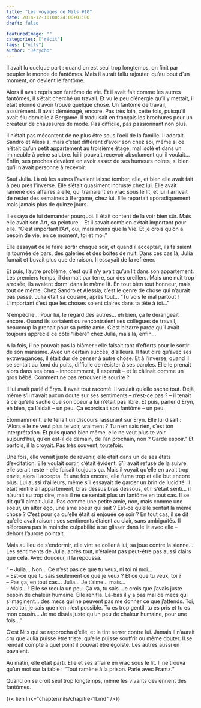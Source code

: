 ```yaml
---
title: "Les voyages de Nils #10"
date: 2014-12-10T00:24:00+01:00
draft: false

featuredImage: ""
categories: ["récit"]
tags: ["nils"]
author: "Jérycho"
---
```

Il avait lu quelque part : quand on est seul trop longtemps, on finit par peupler le monde de fantômes. Mais il aurait fallu rajouter, qu’au bout d’un moment, on devient le fantôme.

Alors il avait repris son fantôme de vie. Et il avait fait comme les autres fantômes, il s’était cherché un travail. Et vu le peu d’énergie qu’il y mettait, il était étonné d’avoir trouvé quelque chose. Un fantôme de travail, assurément. Il avait déménagé, encore. Pas très loin, cette fois, puisqu’il avait élu domicile à Bergame. Il traduisait en français les brochures pour un créateur de chaussures de mode. Pas difficile, pas passionnant non plus.

Il n’était pas mécontent de ne plus être sous l’oeil de la famille. Il adorait Sandro et Alessia, mais c’était différent d’avoir son chez soi, même si ce n’était qu’un petit appartement au troisième étage, mal isolé et dans un immeuble à peine salubre. Ici il pouvait recevoir absolument qui il voulait… Enfin, ses proches devaient en avoir assez de ses humeurs noires, si bien qu’il n’avait personne à recevoir.

Sauf Julia. Là où les autres l’avaient laissé tomber, elle, et bien elle avait fait à peu près l’inverse. Elle s’était quasiment incrusté chez lui. Elle avait ramené des affaires à elle, qui traînaient en vrac sous le lit, et lui il arrivait de rester des semaines à Bergame, chez lui. Elle repartait sporadiquement mais jamais plus de quinze jours.

Il essaya de lui demander pourquoi. Il était content de la voir bien sûr. Mais elle avait son Art, sa peinture… Et il savait combien c’était important pour elle. “C’est important l’Art, oui, mais moins que la Vie. Et je crois qu’on a besoin de vie, en ce moment, toi et moi.”

Elle essayait de le faire sortir chaque soir, et quand il acceptait, ils faisaient la tournée de bars, des galeries et des boites de nuit. Dans ces cas là, Julia fumait et buvait plus que de raison. Il essayait de la refréner.

Et puis, l’autre problème, c’est qu’il n’y avait qu’un lit dans son appartement. Les premiers temps, il dormait par terre, sur des oreillers. Mais une nuit trop arrosée, ils avaient dormi dans le même lit. En tout bien tout honneur, mais tout de même. Chez Sandro et Alessia, c’est le genre de chose qui n’aurait pas passé. Julia était sa cousine, après tout… “Tu vois le mal partout ! L’important c’est que les choses soient claires dans ta tête à toi…”

N’empêche… Pour lui, le regard des autres… eh bien, ça le dérangeait encore. Quand ils sortaient ou rencontraient ses collègues de travail, beaucoup la prenait pour sa petite amie. C’est bizarre parce qu’il avait toujours apprécié ce côté “libéré” chez Julia, mais là, enfin…

A la fois, il ne pouvait pas la blâmer : elle faisait tant d’efforts pour le sortir de son marasme. Avec un certain succès, d’ailleurs. Il faut dire qu’avec ses extravagances, il était dur de penser à autre chose. Et à l’inverse, quand il se sentait au fond du puits, difficile de résister à ses paroles. Elle le prenait alors dans ses bras – innocemment, il esperait – et le câlinait comme un gros bébé. Comment ne pas retrouver le sourire ?

Il lui avait parlé d’Eryn. Il avait tout raconté. Il voulait qu’elle sache tout. Déjà, même s’il n’avait aucun doute sur ses sentiments – n’est-ce pas ? – il tenait à ce qu’elle sache que son coeur à lui n’était pas libre. Et puis, parler d’Eryn, eh bien, ça l’aidait – un peu. Ça exorcisait son fantôme – un peu.

Étonnamment, elle tenait un discours rassurant sur Eryn. Elle lui disait : “Alors elle ne veut plus te voir, vraiment ? Tu n’en sais rien, c’est ton interprétation. Et puis quand bien même, elle ne veut plus te voir aujourd’hui, qu’en est-il de demain, de l’an prochain, non ? Garde espoir.” Et parfois, il la croyait. Pas très souvent, toutefois.

Une fois, elle venait juste de revenir, elle était dans un de ses états d’excitation. Elle voulait sortir, c’était évident. S’il avait refusé de la suivre, elle serait resté – elle faisait toujours ça. Mais il voyait qu’elle en avait trop envie, alors il accepta. Et une fois encore, elle fuma trop et elle but encore plus. Lui aussi d’ailleurs, même s’il essayait de garder un brin de lucidité. Il était rentré à l’appartement, bras dessus bras dessous, et il s’était senti… il n’aurait su trop dire, mais il ne se sentait plus un fantôme en tout cas. Il se dit qu’il aimait Julia. Pas comme une petite amie, non, mais comme une soeur, un alter ego, une âme soeur qui sait ? Est-ce qu’elle sentait la même chose ? C’est pour ça qu’elle était si enjouée ce soir ? En tout cas, il se dit qu’elle avait raison : ses sentiments étaient au clair, sans ambiguïtés. Il n’éprouva pas la moindre culpabilité à se glisser dans le lit avec elle – dehors l’aurore pointait.

Mais au lieu de s’endormir, elle vint se coller à lui, sa joue contre la sienne… Les sentiments de Julia, après tout, n’étaient pas peut-être pas aussi clairs que cela. Avec douceur, il la repoussa.

“ – Julia… Non… Ce n’est pas ce que tu veux, ni toi ni moi…  
– Est-ce que tu sais seulement ce que je veux ? Et ce que tu veux, toi ?  
– Pas ça, en tout cas… Julia… Je t’aime… mais…  
– Mais… ! Elle se recula un peu. Ça va, tu sais. Je crois que j’avais juste besoin de chaleur humaine. Elle renifla. Là-bas il y a pas mal de mecs qui s’imaginent… des mecs qui ne peuvent pas me donner ce que j’attends. Toi, avec toi, je sais que rien n’est possible. Tu es trop gentil, tu es pris et tu es mon cousin… Je me disais juste qu’un peu de chaleur humaine, pour une fois…”

C’est Nils qui se rapprocha d’elle, et la tint serrer contre lui. Jamais il n’aurait cru que Julia puisse être triste, qu’elle puisse souffrir ou même douter. Il se rendait compte à quel point il pouvait être égoïste. Les autres aussi en bavaient.

Au matin, elle était parti. Elle et ses affaire en vrac sous le lit. Il ne trouva qu’un mot sur la table : “Tout ramène à la prison. Parle avec Frantz.”

Quand on se croit seul trop longtemps, même les vivants deviennent des fantômes.

{{< lien lnk="chapter/nils/chapitre-11.md" />}}
